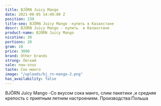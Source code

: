 ```yaml
---
title: BJÖRN Juicy Mango
date: 2021-08-05 14:49:00 Z
position: 239
title-seo: BJÖRN Juicy Mango -купить в Казахстане
descr: BJÖRN Juicy Mango - купить  в Казахстане
product-name: BJÖRN Juicy Mango
nicotine: 30
portions: 20
gram: 10
price: 3000
brand: Other brands
strong: Легкий
sale: new-snus
taste: Сок манго
image: "/uploads/bj_rn-mango-2.png"
has_availability: false
---
```


BJÖRN Juicy Mango -Со вкусом сока манго, слим пакетики ,и средняя крепость с приятным летним настроением. 
Производства:Польша 